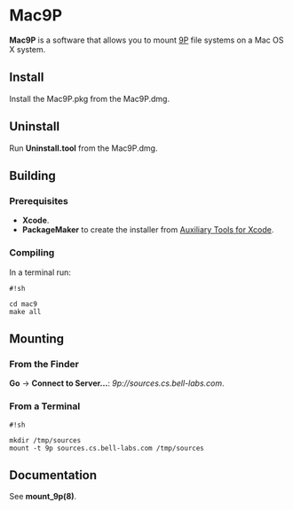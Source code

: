 # Mac9P #

**Mac9P** is a software that allows you to mount [9P](http://en.wikipedia.org/wiki/9P ) file systems on a Mac OS X system.

## Install ##
Install the Mac9P.pkg from the Mac9P.dmg.
 
## Uninstall ##

Run **Uninstall.tool** from the Mac9P.dmg.

## Building ##
### Prerequisites ###
* **Xcode**.
* **PackageMaker**  to create the installer from [Auxiliary Tools for Xcode](https://developer.apple.com/downloads/index.action?name=PackageMaker).

###  Compiling ###
In a terminal run:
```
#!sh

cd mac9
make all

```


## Mounting ##
### From the Finder ###
**Go** -> **Connect to Server...**: _9p://sources.cs.bell-labs.com_.
### From a Terminal ###


```
#!sh

mkdir /tmp/sources
mount -t 9p sources.cs.bell-labs.com /tmp/sources

```


## Documentation ##
See **mount_9p(8)**.